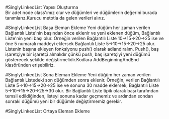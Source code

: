 ﻿#SinglyLinkedList Yapısı Oluşturma  
Bir adet node class'ımız olur ve düğümleri ve düğümlerin değerini burada tanımlarız.Kurucu metotla da gelen verileri alırız.

#SinglyLinkedList Başa Eleman Ekleme 
Yeni düğüm her zaman verilen Bağlantılı Liste'nin başından önce eklenir ve yeni eklenen düğüm, Bağlantılı Liste'nin yeni başı olur. Örneğin verilen Bağlantılı Liste 10->15->20->25 ise ve öne 5 numaralı maddeyi eklersek Bağlantılı Liste 5->10->15->20->25 olur. Listenin başına ekleyen fonksiyonu push() olarak adlandıralım. Push(), baş işaretçiye bir işaretçi almalıdır çünkü push, baş işaretçiyi yeni düğümü gösterecek şekilde değiştirmelidir.Kodlara AddBeginningAndEnd klasöründen erişebiliriz.

#SinglyLinkedList Sona Eleman Ekleme
Yeni düğüm her zaman verilen Bağlantılı Listedeki son düğümden sonra eklenir. Örneğin, verilen Bağlantılı Liste 5->10->15->20->25 ise ve sonuna 30 madde eklersek, Bağlantılı Liste 5->10->15->20->25->30 olur.
Bir Bağlantılı Liste tipik olarak başı tarafından temsil edildiğinden, listeyi sonuna kadar geçmemiz ve ardından sondan sonraki düğümü yeni bir düğümle değiştirmemiz gerekir.
 
#SinglyLinkedList Ortaya Eleman Ekleme
